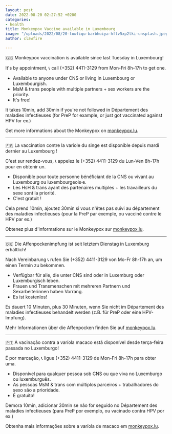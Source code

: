 ```yaml
---
layout: post
date: 2022-08-20 02:27:52 +0200
categories:
- health
title: Monkeypox Vaccine available in Luxembourg
image: "/uploads/2022/08/20-towfiqu-barbhuiya-hftv5xp2lki-unsplash.jpeg"
author: clawfire

---
```

🇬🇧 Monkeypox vaccination is available since last Tuesday in Luxembourg!

It's by appointment, 📞 call (+352) 4411-3129 from Mon-Fri 8h-17h to get one.

* Available to anyone under CNS or living in Luxembourg or Luxembourgish.
* MsM & trans people with multiple partners + sex workers are the priority.
* It's free!

It takes 10min, add 30min if you're not followed in Département des maladies infectieuses (for PreP for example, or just got vaccinated against HPV for ex.)

Get more informations about the Monkeypox on [monkeypox.lu](monkeypox.lu).

***

🇫🇷 La vaccination contre la variole du singe est disponible depuis mardi dernier au Luxembourg !

C'est sur rendez-vous, 📞 appelez le (+352) 4411-3129 du Lun-Ven 8h-17h pour en obtenir un.

* Disponible pour toute personne bénéficiant de la CNS ou vivant au Luxembourg ou luxembourgeois·e.
* Les HsH & trans ayant des partenaires multiples + les travailleurs du sexe sont la priorité.
* C'est gratuit !

Cela prend 10min, ajoutez 30min si vous n'êtes pas suivi au département des maladies infectieuses (pour la PreP par exemple, ou vacciné contre le HPV par ex.)

Obtenez plus d'informations sur le Monkeypox sur [monkeypox.lu](monkeypox.lu).

***

🇩🇪 Die Affenpockenimpfung ist seit letztem Dienstag in Luxemburg erhältlich!

Nach Vereinbarung 📞 rufen Sie (+352) 4411-3129 von Mo-Fr 8h-17h an, um einen Termin zu bekommen.

* Verfügbar für alle, die unter CNS sind oder in Luxemburg oder Luxemburgisch leben.
* Frauen und Transmenschen mit mehreren Partnern und Sexarbeiterinnen haben Vorrang.
* Es ist kostenlos!

Es dauert 10 Minuten, plus 30 Minuten, wenn Sie nicht im Département des maladies infectieuses behandelt werden (z.B. für PreP oder eine HPV-Impfung).

Mehr Informationen über die Affenpocken finden Sie auf [monkeypox.lu](monkeypox.lu).

***

🇵🇹 A vacinação contra a varíola macaco está disponível desde terça-feira passada no Luxemburgo!

É por marcação, 📞 ligue (+352) 4411-3129 de Mon-Fri 8h-17h para obter uma.

* Disponível para qualquer pessoa sob CNS ou que viva no Luxemburgo ou luxemburguês.
* As pessoas MsM & trans com múltiplos parceiros + trabalhadores do sexo são a prioridade.
* É gratuito!

Demora 10min, adicionar 30min se não for seguido no Département des maladies infectieuses (para PreP por exemplo, ou vacinado contra HPV por ex.)

Obtenha mais informações sobre a varíola de macaco em [monkeypox.lu](monkeypox.lu).
